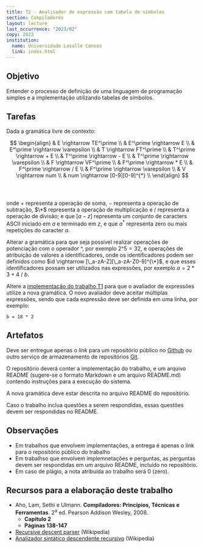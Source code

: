 ```yaml
---
title: T2 - Analisador de expressão com tabela de símbolos
section: Compiladores
layout: lecture
last_occurrence: "2023/02"
copy: 2023
institution:
  name: Universidade Lasalle Canoas
  link: index.html
---
```


## Objetivo

Entender o processo de definição de uma linguagem de programação simples e a implementação utilizando tabelas de símbolos.

## Tarefas

Dada a gramática livre de contexto:

$$
\begin{align}
& E \rightarrow TE^\prime \\
& E^\prime \rightarrow E \\
& E^\prime \rightarrow \varepsilon \\
& T \rightarrow FT^\prime \\
& T^\prime \rightarrow + E \\
& T^\prime \rightarrow - E \\
& T^\prime \rightarrow \varepsilon \\
& F \rightarrow VF^\prime \\
& F^\prime \rightarrow * E \\
& F^\prime \rightarrow / E \\
& F^\prime \rightarrow \varepsilon \\
& V \rightarrow num \\
& num \rightarrow [0-9][0-9]^{*} \\
\end{align}
$$<br/><br/>

onde $+$ representa a operação de soma, $-$ representa a operação de subtração, $\*$ representa a operação de multiplicação e $/$ representa a operação de divisão; e que $[a-z]$ representa um conjunto de caracters ASCII iniciado em $a$ e terminado em $z$, e que $a^{*}$ representa zero ou mais repetições do caracter $a$.

Alterar a gramática para que seja possível realizar operações de potenciação com o operador $\^$, por exemplo $2\^5 = 32$, e operações de atribuição de valores a identificadores, onde os identificadores podem ser definidos como $id \rightarrow [\_a-zA-Z][\_a-zA-Z0-9]^{\*}$, e que esses identificadores possam ser utilizados nas expressões, por exemplo $a = 2 * 3 + 4\ /\ b$.

Altere a [implementação do trabalho T1](trabalho-01) para que o avaliador de expressões utilize a nova gramática. O novo avaliador deve aceitar múltiplas expressões, sendo que cada expressão deve ser definida em uma linha, por exemplo:
```nohl
b = 18 * 2

```

## Artefatos

Deve ser entregue apenas o _link_ para um repositório público no [Github](https://github.com) ou outro serviço de armazenamento de repositórios [Git](https://git-scm.org).

O repositório deverá conter a implementação do trabalho, e um arquivo README (sugere-se o formato Markdown e um arquivo README.md) contendo instruções para a execução do sistema.

A nova gramática deve estar descrita no arquivo README do repositório.

Caso o trabalho inclua questões a serem respondidas, essas questões devem ser respondidas no README.


## Observações

* Em trabalhos que envolvem implementações, a entrega é apenas o link para o repositório público do trabalho
* Em trabalhso que envolvem implemnetações e perguntas, as perguntas devem ser respondidas em um arquivo README, incluído no repositório.
* Em caso de plágio, a nota atribuída ao trabalho será 0 (zero).


## Recursos para a elaboração deste trabalho

* Aho, Lam, Sethi e Ulmann. **Compiladores: Princípios, Técnicas e Ferramentas**. 2<sup>a</sup> ed. Pearson Addison Wesley, 2008.
    * **Capítulo 2**
    * **Páginas 138-147**
* [Recursive descent parser](https://en.wikipedia.org/wiki/Recursive_descent_parser) (Wikipedia)
* [Analizador sintático descendente recursivo](https://pt.wikipedia.org/wiki/Analisador_sint%C3%A1tico_descendente_recursivo) (Wikipedia)


